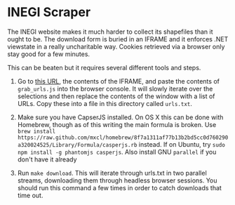 # INEGI Scraper

The INEGI website makes it much harder to collect its shapefiles than it ought to be. The download form is buried in an IFRAME and it enforces .NET viewstate in a really uncharitable way. Cookies retrieved via a browser only stay good for a few minutes. 

This can be beaten but it requires several different tools and steps.

1. Go to [this URL](http://www3.inegi.org.mx/sistemas/biblioteca/sfi/detalle2.aspx?s=est&upc=0&pf=prod&ef=0&f=2&cl=0&tg=3604&c=265&ct=201100000&titulo=nacional), the contents of the IFRAME, and paste the contents of `grab_urls.js` into the browser console. It will slowly iterate over the selections and then replace the contents of the window with a list of URLs. Copy these into a file in this directory called `urls.txt`.

2. Make sure you have CapserJS installed. On OS X this can be done with Homebrew, though as of this writing the main formula is broken. Use `brew install https://raw.github.com/mxcl/homebrew/8f7a1311af77b13b2bd5cc0d760290a320024525/Library/Formula/casperjs.rb` instead. If on Ubuntu, try `sudo npm install -g phantomjs casperjs`. Also install GNU `parallel` if you don't have it already

3. Run `make download`. This will iterate through urls.txt in two parallel streams, downloading them through headless browser sessions. You should run this command a few times in order to catch downloads that time out.


